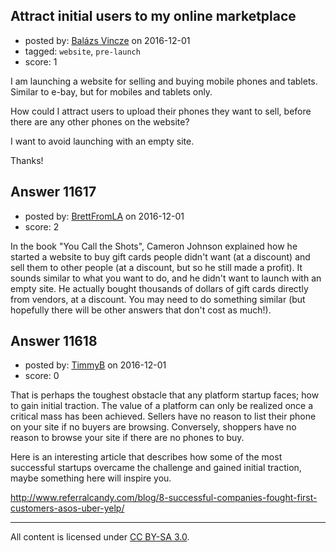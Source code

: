 ## Attract initial users to my online marketplace

- posted by: [Balázs Vincze](https://stackexchange.com/users/5578399/bal-zs-vincze) on 2016-12-01
- tagged: `website`, `pre-launch`
- score: 1

I am launching a website for selling and buying mobile phones and tablets. Similar to e-bay, but for mobiles and tablets only. 

How could I attract users to upload their phones they want to sell, before there are any other phones on the website?

I want to avoid launching with an empty site.

Thanks!


## Answer 11617

- posted by: [BrettFromLA](https://stackexchange.com/users/2813127/brettfromla) on 2016-12-01
- score: 2

In the book "You Call the Shots", Cameron Johnson explained how he started a website to buy gift cards people didn't want (at a discount) and sell them to other people (at a discount, but so he still made a profit). It sounds similar to what you want to do, and he didn't want to launch with an empty site. He actually bought thousands of dollars of gift cards directly from vendors, at a discount. You may need to do something similar (but hopefully there will be other answers that don't cost as much!).


## Answer 11618

- posted by: [TimmyB](https://stackexchange.com/users/8782762/timmyb) on 2016-12-01
- score: 0

That is perhaps the toughest obstacle that any platform startup faces; how to gain initial traction.  The value of a platform can only be realized once a critical mass has been achieved.  Sellers have no reason to list their phone on your site if no buyers are browsing.  Conversely, shoppers have no reason to browse your site if there are no phones to buy.  

Here is an interesting article that describes how some of the most successful startups overcame the challenge and gained initial traction, maybe something here will inspire you. 

http://www.referralcandy.com/blog/8-successful-companies-fought-first-customers-asos-uber-yelp/ 




---

All content is licensed under [CC BY-SA 3.0](https://creativecommons.org/licenses/by-sa/3.0/).
